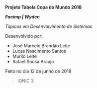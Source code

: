 **Projeto Tabela Copa do Mundo 2018**

***Facimp | Wyden***

*Tópicos em Desenvolvimento de Sistemas*

Desenvolvido por:
- José Marcelo Brandão Leite
- Lucas Nascimento Santos
- Murilo Leite
- Rafael Sousa Araujo

Feito no dia 12 de junho de 2018 

> IONIC 3
